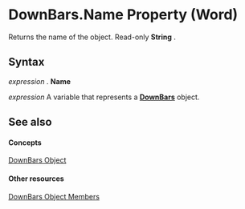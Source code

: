 
# DownBars.Name Property (Word)

Returns the name of the object. Read-only  **String** .


## Syntax

 _expression_ . **Name**

 _expression_ A variable that represents a **[DownBars](d0cf170e-0c58-2d01-a4b2-1eaf65dbfa3c.md)** object.


## See also


#### Concepts


[DownBars Object](d0cf170e-0c58-2d01-a4b2-1eaf65dbfa3c.md)
#### Other resources


[DownBars Object Members](ed402462-03fc-d980-6f8d-b3e7ae72aee2.md)
